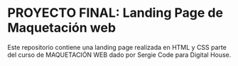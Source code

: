 # PROYECTO FINAL: Landing Page de Maquetación web

Este repositorio contiene una landing page realizada en HTML y CSS parte del curso de MAQUETACIÓN WEB dado por Sergie Code para Digital House.
